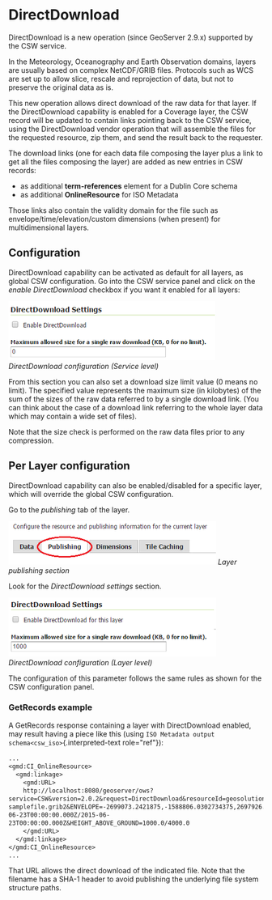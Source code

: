 # DirectDownload

DirectDownload is a new operation (since GeoServer 2.9.x) supported by the CSW service.

In the Meteorology, Oceanography and Earth Observation domains, layers are usually based on complex NetCDF/GRIB files. Protocols such as WCS are set up to allow slice, rescale and reprojection of data, but not to preserve the original data as is.

This new operation allows direct download of the raw data for that layer. If the DirectDownload capability is enabled for a Coverage layer, the CSW record will be updated to contain links pointing back to the CSW service, using the DirectDownload vendor operation that will assemble the files for the requested resource, zip them, and send the result back to the requester.

The download links (one for each data file composing the layer plus a link to get all the files composing the layer) are added as new entries in CSW records:

-   as additional **term-references** element for a Dublin Core schema
-   as additional **OnlineResource** for ISO Metadata

Those links also contain the validity domain for the file such as envelope/time/elevation/custom dimensions (when present) for multidimensional layers.

## Configuration

DirectDownload capability can be activated as default for all layers, as global CSW configuration. Go into the CSW service panel and click on the *enable DirectDownload* checkbox if you want it enabled for all layers:

![](images/serviceConfig.png)
*DirectDownload configuration (Service level)*

From this section you can also set a download size limit value (0 means no limit). The specified value represents the maximum size (in kilobytes) of the sum of the sizes of the raw data referred to by a single download link. (You can think about the case of a download link referring to the whole layer data which may contain a wide set of files).

Note that the size check is performed on the raw data files prior to any compression.

## Per Layer configuration

DirectDownload capability can also be enabled/disabled for a specific layer, which will override the global CSW configuration.

Go to the *publishing* tab of the layer.

![](images/layerConfig.png)
*Layer publishing section*

Look for the *DirectDownload settings* section.

![](images/layerConfig2.png)
*DirectDownload configuration (Layer level)*

The configuration of this parameter follows the same rules as shown for the CSW configuration panel.

### GetRecords example

A GetRecords response containing a layer with DirectDownload enabled, may result having a piece like this (using `ISO Metadata output schema<csw_iso>`{.interpreted-text role="ref"}):

    ...
    <gmd:CI_OnlineResource>
      <gmd:linkage>
        <gmd:URL>
        http://localhost:8080/geoserver/ows?service=CSW&version=2.0.2&request=DirectDownload&resourceId=geosolutions:Reflectivity_height_above_ground&file=82643c5bf682f67ef8b7de737b90ada759965cd8-samplefile.grib2&ENVELOPE=-2699073.2421875,-1588806.0302734375,2697926.7578125,1588193.9697265625&TIME=2015-06-23T00:00:00.000Z/2015-06-23T00:00:00.000Z&HEIGHT_ABOVE_GROUND=1000.0/4000.0
        </gmd:URL>
      </gmd:linkage>
    </gmd:CI_OnlineResource>
    ...

That URL allows the direct download of the indicated file. Note that the filename has a SHA-1 header to avoid publishing the underlying file system structure paths.
